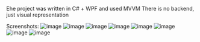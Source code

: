 Еhe project was written in C# + WPF and used MVVM
There is no backend, just visual representation

Screenshots:
![image](https://github.com/Tryabkov/cryptpApp/assets/67868570/aa66b31d-1953-4823-8b09-a5a13eaf115e)
![image](https://github.com/Tryabkov/cryptpApp/assets/67868570/e41cef63-465b-4c36-865e-db679f25faf3)
![image](https://github.com/Tryabkov/cryptpApp/assets/67868570/1837c924-4121-492e-8b13-096b33bda0ff)
![image](https://github.com/Tryabkov/cryptpApp/assets/67868570/2151823d-fb72-49c7-9da1-798b1b787df5)
![image](https://github.com/Tryabkov/cryptpApp/assets/67868570/9bbd63b1-cfea-4302-bd3a-64e126d665e0)
![image](https://github.com/Tryabkov/cryptpApp/assets/67868570/53aa4ae9-f275-45d8-9723-ae9666269bd0)
![image](https://github.com/Tryabkov/cryptpApp/assets/67868570/a677fe4e-0aab-4edb-928e-50a5426bb945)
![image](https://github.com/Tryabkov/cryptpApp/assets/67868570/3dd1621d-9aa5-4a2e-bd4e-a7523ab47408)
